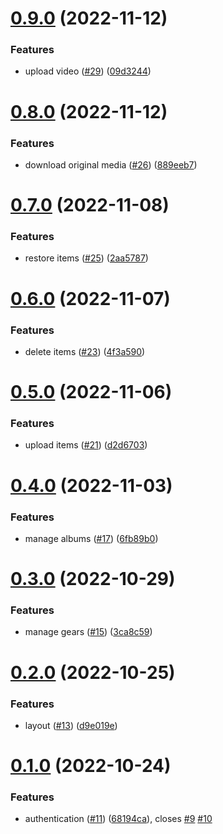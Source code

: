 # [0.9.0](https://github.com/KazuyaHara/sitka/compare/v0.8.0...v0.9.0) (2022-11-12)


### Features

* upload video ([#29](https://github.com/KazuyaHara/sitka/issues/29)) ([09d3244](https://github.com/KazuyaHara/sitka/commit/09d324463f832cc87a59b7fe72cb6e333b890eb8))

# [0.8.0](https://github.com/KazuyaHara/sitka/compare/v0.7.0...v0.8.0) (2022-11-12)


### Features

* download original media ([#26](https://github.com/KazuyaHara/sitka/issues/26)) ([889eeb7](https://github.com/KazuyaHara/sitka/commit/889eeb799e32c6130310bd91a7a63e81f7ddb1b4))

# [0.7.0](https://github.com/KazuyaHara/sitka/compare/v0.6.0...v0.7.0) (2022-11-08)


### Features

* restore items ([#25](https://github.com/KazuyaHara/sitka/issues/25)) ([2aa5787](https://github.com/KazuyaHara/sitka/commit/2aa5787fa217fc3ae91f556e5f2b426add38c9a0))

# [0.6.0](https://github.com/KazuyaHara/sitka/compare/v0.5.0...v0.6.0) (2022-11-07)


### Features

* delete items ([#23](https://github.com/KazuyaHara/sitka/issues/23)) ([4f3a590](https://github.com/KazuyaHara/sitka/commit/4f3a590809a515cf676c357c33cf1cd0dd4130d1))

# [0.5.0](https://github.com/KazuyaHara/sitka/compare/v0.4.0...v0.5.0) (2022-11-06)


### Features

* upload items ([#21](https://github.com/KazuyaHara/sitka/issues/21)) ([d2d6703](https://github.com/KazuyaHara/sitka/commit/d2d67032a1addcf2bc4a45393c4839504e31cd5b))

# [0.4.0](https://github.com/KazuyaHara/sitka/compare/v0.3.0...v0.4.0) (2022-11-03)


### Features

* manage albums ([#17](https://github.com/KazuyaHara/sitka/issues/17)) ([6fb89b0](https://github.com/KazuyaHara/sitka/commit/6fb89b08e6ea8c7a80abf49ed464f016920ed976))

# [0.3.0](https://github.com/KazuyaHara/sitka/compare/v0.2.0...v0.3.0) (2022-10-29)


### Features

* manage gears ([#15](https://github.com/KazuyaHara/sitka/issues/15)) ([3ca8c59](https://github.com/KazuyaHara/sitka/commit/3ca8c596f0b3730292310affda5456df73980abe))

# [0.2.0](https://github.com/KazuyaHara/sitka/compare/v0.1.0...v0.2.0) (2022-10-25)


### Features

* layout ([#13](https://github.com/KazuyaHara/sitka/issues/13)) ([d9e019e](https://github.com/KazuyaHara/sitka/commit/d9e019e337c6790b9dd454d33fca2ada901abe70))

# [0.1.0](https://github.com/KazuyaHara/sitka/compare/v0.0.0...v0.1.0) (2022-10-24)


### Features

* authentication ([#11](https://github.com/KazuyaHara/sitka/issues/11)) ([68194ca](https://github.com/KazuyaHara/sitka/commit/68194ca37ae0fd107b8dfc3315acc1225c92b873)), closes [#9](https://github.com/KazuyaHara/sitka/issues/9) [#10](https://github.com/KazuyaHara/sitka/issues/10)
